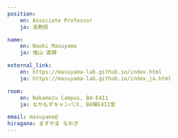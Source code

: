 ```yaml
---
position:
    en: Associate Professor
    ja: 准教授

name:
    en: Naoki Masuyama
    ja: 増山 直輝

external_link:
    en: https://masuyama-lab.github.io/index.html
    ja: https://masuyama-lab.github.io/index_ja.html

room:
    en: Nakamozu Campus, B4-E411
    ja: なかもずキャンパス, B4棟E411室

email: masuyama@
hiragana: ますやま なおき
---
```


